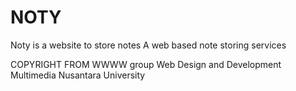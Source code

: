 # NOTY
Noty is a website to store notes
A web based note storing services 

COPYRIGHT FROM WWWW group Web Design and Development Multimedia Nusantara University
